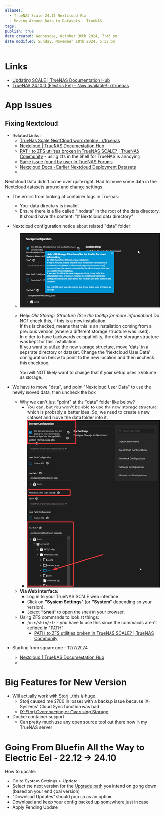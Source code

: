 ```yaml
---
aliases:
  - TrueNAS Scale 24.10 Nextcloud Fix
  - Moving Around Data in Datasets - TrueNAS
tags: 
publish: true
date created: Wednesday, October 30th 2024, 7:45 pm
date modified: Sunday, November 10th 2024, 5:32 pm
---
```


# Links

- [Updating SCALE | TrueNAS Documentation Hub](https://www.truenas.com/docs/scale/scaletutorials/systemsettings/updatescale/)
- [TrueNAS 24.10.0 (Electric Eel) - Now available! : r/truenas](https://www.reddit.com/r/truenas/comments/1gext0r/truenas_24100_electric_eel_now_available/)

# App Issues

## Fixing Nextcloud

- Related Links:
	- [TrueNas Scale NextCloud wont deploy : r/truenas](https://www.reddit.com/r/truenas/comments/1g3k06o/truenas_scale_nextcloud_wont_deploy/) 
	- [Nextcloud | TrueNAS Documentation Hub](https://www.truenas.com/docs/truenasapps/stableapps/installnextcloudmedia/) 
	- [PATH to ZFS utilities broken in TrueNAS SCALE? | TrueNAS Community](https://www.truenas.com/community/threads/path-to-zfs-utilities-broken-in-truenas-scale.110898/) - using zfs in the Shell for TrueNAS is annoying
	- [Same issue found by user in TrueNAS Forums](https://forums.truenas.com/t/nextcloud-does-not-start-and-cannot-reinstall-after-electric-eel-update/22186/8?u=cybersader)
	- [Nextcloud Docs - Earlier Nextcloud Deployment Datasets](https://www.truenas.com/docs/truenasapps/stableapps/installnextcloudmedia/#expand-12)
	- 

Nextcloud Data didn't come over quite right.  Had to move some data in the Nextcloud datasets around and change settings

- The errors from looking at container logs in Truenas:
	- Your data directory is invalid.
	- Ensure there is a file called ".ncdata" in the root of the data directory. It should have the content: "# Nextcloud data directory"

- Nextcloud configuration notice about related "data" folder:
	- ![](_attachments/file-20241101202317427.png)
	- Help: _Old Storage Structure (See the tooltip for more information)_
		Do NOT check this, if this is a new installation.  
		If this is checked, means that this is an installation coming from a previous version (where a different storage structure was used).  
		In order to have backwards compatibility, the older storage structure was kept for this installation.  
		If you want to utilize the new storage structure, move 'data' in a separate directory or dataset. Change the 'Nextcloud User Data' configuration below to point to the new location and then uncheck this checkbox.  
		  
		You will NOT likely want to change that if your setup uses ixVolume as storage.

- We have to move "data", and point "Nextcloud User Data" to use the newly moved data, then uncheck the box
	- Why we can't just "point" at the "data" folder like below?
		- You can, but you won't be able to use the new storage structure which is probably a better idea.  So, we need to create a new dataset and move the data folder into it.
		- ![](_attachments/file-20241110173155097.png)
	- **Via Web Interface:**
		- Log in to your TrueNAS SCALE web interface.
		- Click on **"System Settings"** (or **"System"** depending on your version).
		- Select **"Shell"** to open the shell in your browser.
	- Using ZFS commands to look at things:
		- `/usr/sbin/zfs` - you have to use this since the commands aren't defined in "PATH"
			- [PATH to ZFS utilities broken in TrueNAS SCALE? | TrueNAS Community](https://www.truenas.com/community/threads/path-to-zfs-utilities-broken-in-truenas-scale.110898/)

- Starting from square one - 12/7/2024
	- [Nextcloud | TrueNAS Documentation Hub](https://www.truenas.com/docs/truenasapps/stableapps/installnextcloudmedia/#application-name-settings)
	- 

# Big Features for New Version

- Will actually work with Storj...this is huge.  
	- Storj caused me $700 in losses with a backup issue because iX-Systems' Cloud Sync function was bad
	- [iX-Storj Overcharging or Overusing Storage](../iX-Storj%20Overcharging%20or%20Overusing%20Storage/iX-Storj%20Overcharging%20or%20Overusing%20Storage.md)
- Docker container support
	- Can pretty much use any open source tool out there now in my TrueNAS server

# Going From Bluefin All the Way to Electric Eel - 22.12 -> 24.10

How to update:

- Go to System Settings > Update
- Select the next version for the [Upgrade path](https://www.truenas.com/docs/softwarereleases/#upgrade-paths) you intend on going down (based on your end goal version)
- "Download Updates" should pop up as an option
- Download and keep your config backed up somewhere just in case
- Apply Pending Update